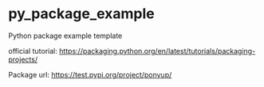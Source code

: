 # py_package_example
Python package example template

official tutorial: https://packaging.python.org/en/latest/tutorials/packaging-projects/

Package url: https://test.pypi.org/project/ponyup/
